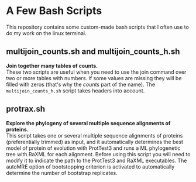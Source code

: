# A Few Bash Scripts

This repository contains some custom-made bash scripts that I often use to
do my work on the linux terminal.

## multijoin_counts.sh and multijoin_counts_h.sh
**Join together many tables of counts.**  
These two scripts are useful when you need to use the join command over two or more tables with numbers.
If some values are missing they will be filled with zeros (that's why the _counts_ part of the name). 
The `multijoin_counts_h.sh` script takes headers into account. 

## protrax.sh
**Explore the phylogeny of several multiple sequence alignments of proteins.**  
This script takes one or several multiple sequence alignments of proteins (preferentially trimmed) as input, and it automatically
determines the best model of protein of evolution with ProtTest3 and runs a ML phylogenetic tree with
RaXML for each alignment. Before using this script you will need to modify it to indicate the path to the ProtTest3 and 
RaXML executables. The autoMRE option of bootstopping criterion is activated to automatically determine 
the number of bootstrap replicates.
